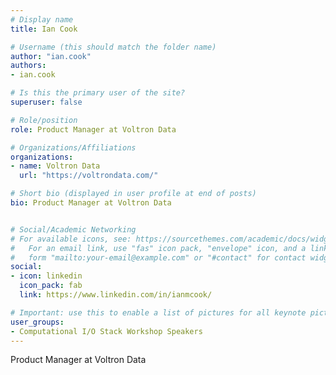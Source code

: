 ```yaml
---
# Display name
title: Ian Cook

# Username (this should match the folder name)
author: "ian.cook"
authors:
- ian.cook

# Is this the primary user of the site?
superuser: false

# Role/position
role: Product Manager at Voltron Data

# Organizations/Affiliations
organizations:
- name: Voltron Data
  url: "https://voltrondata.com/"

# Short bio (displayed in user profile at end of posts)
bio: Product Manager at Voltron Data


# Social/Academic Networking
# For available icons, see: https://sourcethemes.com/academic/docs/widgets/#icons
#   For an email link, use "fas" icon pack, "envelope" icon, and a link in the
#   form "mailto:your-email@example.com" or "#contact" for contact widget.
social:
- icon: linkedin
  icon_pack: fab
  link: https://www.linkedin.com/in/ianmcook/

# Important: use this to enable a list of pictures for all keynote pictures on the keynote speaker page.
user_groups:
- Computational I/O Stack Workshop Speakers
---
```

Product Manager at Voltron Data